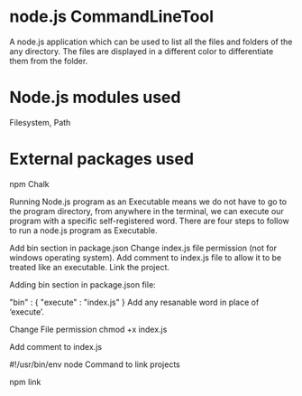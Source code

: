 # node.js CommandLineTool

 A node.js application which can be used to list all the files and folders of the any directory. The files are displayed in a different color to differentiate them from the folder.
# Node.js modules used
 Filesystem,
 Path
# External packages used
 npm Chalk 
 
 
 Running Node.js program as an Executable means we do not have to go to the program directory, from anywhere in the terminal, we can execute our program with a specific self-registered word.
There are four steps to follow to run a node.js program as Executable.

Add bin section in package.json
Change index.js file permission (not for windows operating system).
Add comment to index.js file to allow it to be treated like an executable.
Link the project.


Adding bin section in package.json file:

"bin" : {
    "execute" : "index.js"
}
Add any resanable word in place of ‘execute’.

Change File permission
chmod +x index.js

Add comment to index.js

#!/usr/bin/env node
Command to link projects

npm link
